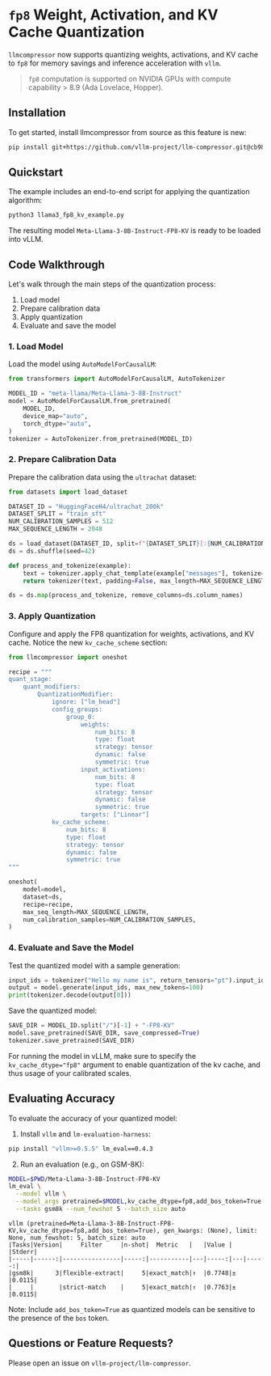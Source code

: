 # `fp8` Weight, Activation, and KV Cache Quantization

`llmcompressor` now supports quantizing weights, activations, and KV cache to `fp8` for memory savings and inference acceleration with `vllm`.

> `fp8` computation is supported on NVIDIA GPUs with compute capability > 8.9 (Ada Lovelace, Hopper).

## Installation

To get started, install llmcompressor from source as this feature is new:

```bash
pip install git+https://github.com/vllm-project/llm-compressor.git@cb98f34d4ec9dd175e6995d12fb02dec39c6f27a
```

## Quickstart

The example includes an end-to-end script for applying the quantization algorithm:

```bash
python3 llama3_fp8_kv_example.py
```

The resulting model `Meta-Llama-3-8B-Instruct-FP8-KV` is ready to be loaded into vLLM.

## Code Walkthrough

Let's walk through the main steps of the quantization process:

1. Load model
2. Prepare calibration data
3. Apply quantization
4. Evaluate and save the model

### 1. Load Model

Load the model using `AutoModelForCausalLM`:

```python
from transformers import AutoModelForCausalLM, AutoTokenizer

MODEL_ID = "meta-llama/Meta-Llama-3-8B-Instruct"
model = AutoModelForCausalLM.from_pretrained(
    MODEL_ID,
    device_map="auto",
    torch_dtype="auto",
)
tokenizer = AutoTokenizer.from_pretrained(MODEL_ID)
```

### 2. Prepare Calibration Data

Prepare the calibration data using the `ultrachat` dataset:

```python
from datasets import load_dataset

DATASET_ID = "HuggingFaceH4/ultrachat_200k"
DATASET_SPLIT = "train_sft"
NUM_CALIBRATION_SAMPLES = 512
MAX_SEQUENCE_LENGTH = 2048

ds = load_dataset(DATASET_ID, split=f"{DATASET_SPLIT}[:{NUM_CALIBRATION_SAMPLES}]")
ds = ds.shuffle(seed=42)

def process_and_tokenize(example):
    text = tokenizer.apply_chat_template(example["messages"], tokenize=False)
    return tokenizer(text, padding=False, max_length=MAX_SEQUENCE_LENGTH, truncation=True, add_special_tokens=False)

ds = ds.map(process_and_tokenize, remove_columns=ds.column_names)
```

### 3. Apply Quantization

Configure and apply the FP8 quantization for weights, activations, and KV cache.
Notice the new `kv_cache_scheme` section:

```python
from llmcompressor import oneshot

recipe = """
quant_stage:
    quant_modifiers:
        QuantizationModifier:
            ignore: ["lm_head"]
            config_groups:
                group_0:
                    weights:
                        num_bits: 8
                        type: float
                        strategy: tensor
                        dynamic: false
                        symmetric: true
                    input_activations:
                        num_bits: 8
                        type: float
                        strategy: tensor
                        dynamic: false
                        symmetric: true
                    targets: ["Linear"]
            kv_cache_scheme:
                num_bits: 8
                type: float
                strategy: tensor
                dynamic: false
                symmetric: true
"""

oneshot(
    model=model,
    dataset=ds,
    recipe=recipe,
    max_seq_length=MAX_SEQUENCE_LENGTH,
    num_calibration_samples=NUM_CALIBRATION_SAMPLES,
)
```

### 4. Evaluate and Save the Model

Test the quantized model with a sample generation:

```python
input_ids = tokenizer("Hello my name is", return_tensors="pt").input_ids.to("cuda")
output = model.generate(input_ids, max_new_tokens=100)
print(tokenizer.decode(output[0]))
```

Save the quantized model:

```python
SAVE_DIR = MODEL_ID.split("/")[-1] + "-FP8-KV"
model.save_pretrained(SAVE_DIR, save_compressed=True)
tokenizer.save_pretrained(SAVE_DIR)
```

For running the model in vLLM, make sure to specify the `kv_cache_dtype="fp8"` argument to enable quantization of the kv cache, and thus usage of your calibrated scales.

## Evaluating Accuracy

To evaluate the accuracy of your quantized model:

1. Install `vllm` and `lm-evaluation-harness`:

```bash
pip install "vllm>=0.5.5" lm_eval==0.4.3
```

2. Run an evaluation (e.g., on GSM-8K):

```bash
MODEL=$PWD/Meta-Llama-3-8B-Instruct-FP8-KV
lm_eval \
  --model vllm \
  --model_args pretrained=$MODEL,kv_cache_dtype=fp8,add_bos_token=True \
  --tasks gsm8k --num_fewshot 5 --batch_size auto
```

```
vllm (pretrained=Meta-Llama-3-8B-Instruct-FP8-KV,kv_cache_dtype=fp8,add_bos_token=True), gen_kwargs: (None), limit: None, num_fewshot: 5, batch_size: auto
|Tasks|Version|     Filter     |n-shot|  Metric   |   |Value |   |Stderr|
|-----|------:|----------------|-----:|-----------|---|-----:|---|-----:|
|gsm8k|      3|flexible-extract|     5|exact_match|↑  |0.7748|±  |0.0115|
|     |       |strict-match    |     5|exact_match|↑  |0.7763|±  |0.0115|
```

Note: Include `add_bos_token=True` as quantized models can be sensitive to the presence of the `bos` token.

## Questions or Feature Requests?

Please open an issue on `vllm-project/llm-compressor`.